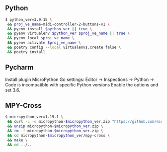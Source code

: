 ## Python

```bash
$ python_ver=3.9.15 \
 && proj_ve_name=midi-controller-2-buttons-v1 \
 && pyenv install $python_ver || true \
 && pyenv virtualenv $python_ver $proj_ve_name || true \
 && pyenv local $proj_ve_name \
 && pyenv activate $proj_ve_name \
 && poetry config --local virtualenvs.create false \
 && poetry install
```

## Pycharm

Install plugin MicroPython
Go settings: Editor -> Inspections -> Python -> Code is incompatible with specific Python versions
Enable the options and set 3.6.


## MPY-Cross

```bash
$ micropython_ver=1.19.1 \
 && curl -L -o micropython-$micropython_ver.zip "https://github.com/micropython/micropython/archive/refs/tags/v$micropython_ver.zip" \
 && unzip micropython-$micropython_ver.zip \
 && rm -f micropython-$micropython_ver.zip \
 && cd micropython-$micropython_ver/mpy-cross \
 && make \
 && cd ../..
```
